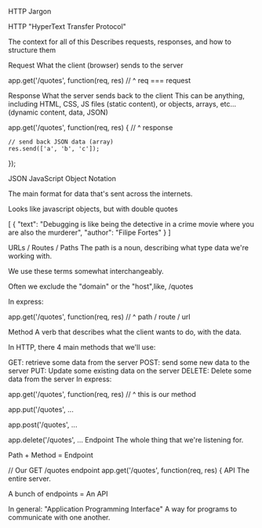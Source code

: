 HTTP Jargon


HTTP
"HyperText Transfer Protocol"

The context for all of this Describes requests, responses, and how to structure them




Request
What the client (browser) sends to the server

app.get('/quotes', function(req, res)
                        //  ^ req === request




Response
What the server sends back to the client This can be anything, including HTML, CSS, JS files (static content), or objects, arrays, etc... (dynamic content, data, JSON)

app.get('/quotes', function(req, res) {
                            //  ^ response

    // send back JSON data (array)
    res.send(['a', 'b', 'c']);
});





JSON
JavaScript Object Notation

The main format for data that's sent across the internets.

Looks like javascript objects, but with double quotes

[
    {
        "text": "Debugging is like being the detective in a crime movie where you are also the murderer",
        "author": "Filipe Fortes"
    }
]






URLs / Routes / Paths
The path is a noun, describing what type data we're working with.

We use these terms somewhat interchangeably.

Often we exclude the "domain" or the "host",like, /quotes

In express:

app.get('/quotes', function(req, res)
//      ^ path / route / url








Method
A verb that describes what the client wants to do, with the data.

In HTTP, there 4 main methods that we'll use:

GET: retrieve some data from the server
POST: send some new data to the server
PUT: Update some existing data on the server
DELETE: Delete some data from the server
In express:

app.get('/quotes', function(req, res) 
//  ^ this is our method

app.put('/quotes', ...

app.post('/quotes', ...

app.delete('/quotes', ...
Endpoint
The whole thing that we're listening for.

Path + Method = Endpoint

// Our GET /quotes endpoint
app.get('/quotes', function(req, res) {
API
The entire server.

A bunch of endpoints = An API

In general: "Application Programming Interface" A way for programs to communicate with one another.